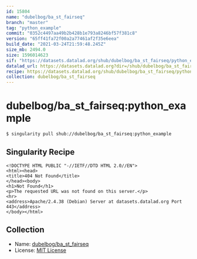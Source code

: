 ```yaml
---
id: 15804
name: "dubelbog/ba_st_fairseq"
branch: "master"
tag: "python_example"
commit: "0352c4497aa49b2b428b1e793a8246bf57f381c8"
version: "65ff41fa72f00a2a77461af2f35e6eea"
build_date: "2021-03-24T21:59:48.245Z"
size_mb: 2494.0
size: 1596014623
sif: "https://datasets.datalad.org/shub/dubelbog/ba_st_fairseq/python_example/2021-03-24-0352c449-65ff41fa/65ff41fa72f00a2a77461af2f35e6eea.sif"
datalad_url: https://datasets.datalad.org?dir=/shub/dubelbog/ba_st_fairseq/python_example/2021-03-24-0352c449-65ff41fa/
recipe: https://datasets.datalad.org/shub/dubelbog/ba_st_fairseq/python_example/2021-03-24-0352c449-65ff41fa/Singularity
collection: dubelbog/ba_st_fairseq
---
```


# dubelbog/ba_st_fairseq:python_example

```bash
$ singularity pull shub://dubelbog/ba_st_fairseq:python_example
```

## Singularity Recipe

```singularity
<!DOCTYPE HTML PUBLIC "-//IETF//DTD HTML 2.0//EN">
<html><head>
<title>404 Not Found</title>
</head><body>
<h1>Not Found</h1>
<p>The requested URL was not found on this server.</p>
<hr>
<address>Apache/2.4.38 (Debian) Server at datasets.datalad.org Port 443</address>
</body></html>
```

## Collection

 - Name: [dubelbog/ba_st_fairseq](https://github.com/dubelbog/ba_st_fairseq)
 - License: [MIT License](https://api.github.com/licenses/mit)

